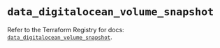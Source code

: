 # `data_digitalocean_volume_snapshot`

Refer to the Terraform Registry for docs: [`data_digitalocean_volume_snapshot`](https://registry.terraform.io/providers/digitalocean/digitalocean/2.41.0/docs/data-sources/volume_snapshot).
